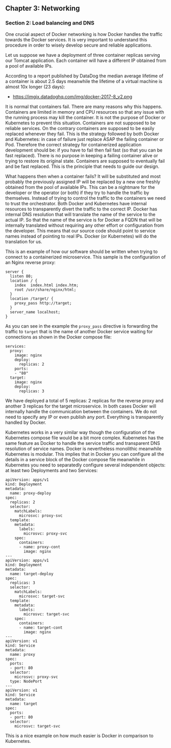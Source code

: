 ## Chapter 3: Networking

### Section 2: Load balancing and DNS

One crucial aspect of Docker networking is how Docker handles the traffic towards the Docker services.
It is very important to understand this procedure in order to wisely develop secure and reliable applications.

Let us suppose we have a deployment of three container replicas serving our Tomcat application.
Each container will have a different IP obtained from a pool of available IPs.

According to a report published by DataDog the median average lifetime of a container is about 2.5 days meanwhile the lifetime of a virtual machine is almost 10x longer (23 days):
* https://imgix.datadoghq.com/img/docker-2017-8_v2.png

It is normal that containers fail.
There are many reasons why this happens.
Containers are limited in memory and CPU resources so that any issue with the running process may kill the container.
It is not the purpose of Docker or Kubernetes to prevent this situation.
Containers are not supposed to be reliable services.
On the contrary containers are supposed to be easily replaced whenever they fail.
This is the strategy followed by both Docker and Kubernetes: in case of failure just replace ASAP the failing container or Pod.
Therefore the correct strategy for containerized application development should be: if you have to fail then fail fast (so that you can be fast replaced).
There is no purpose in keeping a failing container alive or trying to restore its original state.
Containers are supposed to eventually fail and be fast replaced.
This is the principle that needs to guide our design.

What happens then when a container fails?
It will be substituted and most probably the previously assigned IP will be replaced by a new one freshly obtained from the pool of available IPs.
This can be a nightmare for the developer or the operator (or both) if they try to handle the traffic by themselves.
Instead of trying to control the traffic to the containers we need to trust the orchestrator.
Both Docker and Kubernetes have internal resources to transparently divert the traffic to the correct IP.
Docker has internal DNS resolution that will translate the name of the service to the actual IP.
So that the name of the service is for Docker a FQDN that will be internally translated without requiring any other effort or configuration from the developer.
This means that our source code should point to service names instead of pointing to real IPs.
Docker (or Kubernetes) will do the translation for us.

This is an example of how our software should be written when trying to connect to a containerized microservice.
This sample is the configuration of an Nginx reverse proxy:
```
server {
  listen 80;
  location / {
    index  index.html index.htm;
    root /usr/share/nginx/html;
  }
  location /target/ {
    proxy_pass http://target;
  }
  server_name localhost;
}
```

As you can see in the example the `proxy_pass` directive is forwarding the traffic to `target` that is the name of another Docker service waiting for connections as shown in the Docker compose file:
```
services:
  proxy:
    image: nginx
    deploy:
      replicas: 2
    ports:
    - "80"
  target:
    image: nginx
    deploy:
      replicas: 3
```

We have deployed a total of 5 replicas: 2 replicas for the reverse proxy and another 3 replicas for the target microservice.
In both cases Docker will internally handle the communication between the containers.
We do not need to specify any IP or even publish any port.
Everything is transparently handled by Docker.

Kubernetes works in a very similar way though the configuration of the Kubernetes compose file would be a bit more complex.
Kubernetes has the same feature as Docker to handle the service traffic and transparent DNS resolution of service names.
Docker is nevertheless monolithic meanwhile Kubernetes is modular.
This implies that in Docker you can configure all the details in a service block of the Docker compose file meanwhile in Kubernetes you need to separatedly configure several independent objects: at least two Deployments and two Services:
```
apiVersion: apps/v1
kind: Deployment
metadata:
  name: proxy-deploy
spec:
  replicas: 2
  selector:
    matchLabels:
      microsvc: proxy-svc
  template:
    metadata:
      labels:
        microsvc: proxy-svc
    spec:
      containers:
      - name: proxy-cont
        image: nginx
---
apiVersion: apps/v1
kind: Deployment
metadata:
  name: target-deploy
spec:
  replicas: 3
  selector:
    matchLabels:
      microsvc: target-svc
  template:
    metadata:
      labels:
        microsvc: target-svc
    spec:
      containers:
      - name: target-cont
        image: nginx
---
apiVersion: v1
kind: Service
metadata:
  name: proxy
spec:
  ports:
  - port: 80
  selector:
    microsvc: proxy-svc
  type: NodePort
---
apiVersion: v1
kind: Service
metadata:
  name: target
spec:
  ports:
  - port: 80
  selector:
    microsvc: target-svc
```

This is a nice example on how much easier is Docker in comparison to Kubernetes.
